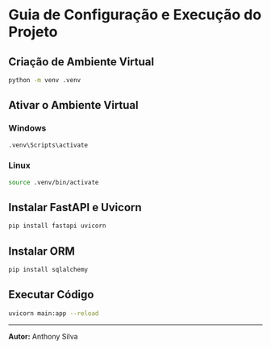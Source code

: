 # Guia de Configuração e Execução do Projeto

## Criação de Ambiente Virtual
```bash
python -m venv .venv
```

## Ativar o Ambiente Virtual
### Windows
```bash
.venv\Scripts\activate
```

### Linux
```bash
source .venv/bin/activate
```

## Instalar FastAPI e Uvicorn
```bash
pip install fastapi uvicorn
```

## Instalar ORM
```bash
pip install sqlalchemy
```

## Executar Código
```bash
uvicorn main:app --reload
```

---

**Autor:** Anthony Silva
